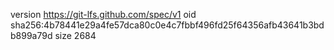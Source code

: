 version https://git-lfs.github.com/spec/v1
oid sha256:4b78441e29a4fe57dca80c0e4c7fbbf496fd25f64356afb43641b3bdb899a79d
size 2684

